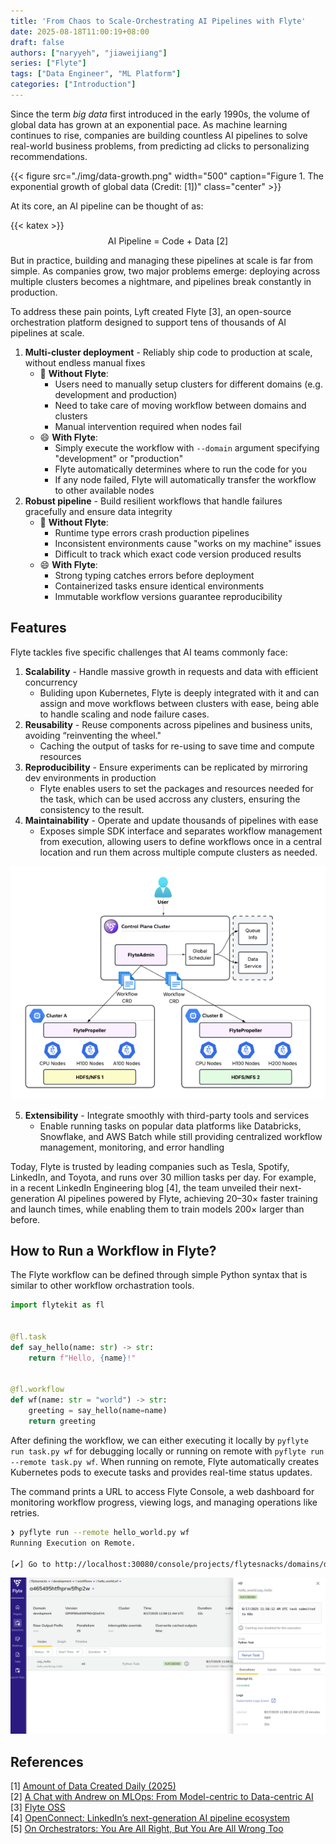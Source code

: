 ```yaml
---
title: 'From Chaos to Scale-Orchestrating AI Pipelines with Flyte'
date: 2025-08-18T11:00:19+08:00
draft: false
authors: ["naryyeh", "jiaweijiang"]
series: ["Flyte"]
tags: ["Data Engineer", "ML Platform"]
categories: ["Introduction"]
---
```


Since the term *big data* first introduced in the early 1990s, the volume of global data has grown at an exponential pace. As machine learning continues to rise, companies are building countless AI pipelines to solve real-world business problems, from predicting ad clicks to personalizing recommendations.


{{< figure src="./img/data-growth.png" width="500" caption="Figure 1. The exponential growth of global data (Credit: [1])" class="center" >}} 

At its core, an AI pipeline can be thought of as:

{{< katex >}}
$$
\text{AI Pipeline = Code + Data [2]}
$$


But in practice, building and managing these pipelines at scale is far from simple. As
companies grow, two major problems emerge: deploying across multiple clusters becomes a
nightmare, and pipelines break constantly in production.

To address these pain points, Lyft created Flyte [3], an open-source orchestration
platform designed to support tens of thousands of AI pipelines at scale.

1. **Multi-cluster deployment** - Reliably ship code to production at scale, without endless manual fixes
    - 🤕 **Without Flyte**:
        - Users need to manually setup clusters for different domains (e.g. development and production)
        - Need to take care of moving workflow between domains and clusters
        - Manual intervention required when nodes fail
    - 😄 **With Flyte**:
        - Simply execute the workflow with `--domain` argument specifying "development" or "production"
        - Flyte automatically determines where to run the code for you
        - If any node failed, Flyte will automatically transfer the workflow to other available nodes
2. **Robust pipeline** - Build resilient workflows that handle failures gracefully and ensure data integrity
    - 🤕 **Without Flyte**: 
        - Runtime type errors crash production pipelines
        - Inconsistent environments cause "works on my machine" issues
        - Difficult to track which exact code version produced results
    - 😄 **With Flyte**: 
        - Strong typing catches errors before deployment
        - Containerized tasks ensure identical environments
        - Immutable workflow versions guarantee reproducibility

## Features

Flyte tackles five specific challenges that AI teams commonly face:

1. **Scalability** - Handle massive growth in requests and data with efficient concurrency
    - Buliding upon Kubernetes, Flyte is deeply integrated with it and can assign and move
      workflows between clusters with ease, being able to handle scaling and node failure
      cases.
2. **Reusability** - Reuse components across pipelines and business units, avoiding “reinventing the wheel."
    - Caching the output of tasks for re-using to save time and compute resources
3. **Reproducibility** - Ensure experiments can be replicated by mirroring dev environments in production
    - Flyte enables users to set the packages and resources needed for the task, which can
      be used accross any clusters, ensuring the consistency to the result.
4. **Maintainability** - Operate and update thousands of pipelines with ease
    - Exposes simple SDK interface and separates workflow management from execution,
    allowing users to define workflows once in a central location and run them across
    multiple compute clusters as needed.

![multi-region routing](./img/multi_region-routing.png "Figure 2. Flyte multi-region routing setup (Credit: [4])") 

5. **Extensibility** - Integrate smoothly with third-party tools and services
    - Enable running tasks on popular data platforms like Databricks, Snowflake, and AWS
    Batch while still providing centralized workflow management, monitoring, and error
    handling

Today, Flyte is trusted by leading companies such as Tesla, Spotify, LinkedIn, and Toyota, and runs over 30 million tasks per day. For example, in a recent LinkedIn Engineering blog [4], the team unveiled their next-generation AI pipelines powered by Flyte, achieving 20–30× faster training and launch times, while enabling them to train models 200× larger than before.


## How to Run a Workflow in Flyte?

The Flyte workflow can be defined through simple Python syntax that is similar to other
workflow orchastration tools.

```python
import flytekit as fl


@fl.task
def say_hello(name: str) -> str:
    return f"Hello, {name}!"


@fl.workflow
def wf(name: str = "world") -> str:
    greeting = say_hello(name=name)
    return greeting
```


After defining the workflow, we can either executing it locally by `pyflyte run task.py
wf` for debugging locally or running on remote with `pyflyte run --remote task.py wf`.
When running on remote, Flyte automatically creates Kubernetes pods to execute tasks and
provides real-time status updates.

The command prints a URL to access Flyte Console, a web dashboard for monitoring workflow
progress, viewing logs, and managing operations like retries.

```sh
❯ pyflyte run --remote hello_world.py wf
Running Execution on Remote.

[✔] Go to http://localhost:30080/console/projects/flytesnacks/domains/development/executions/a465495htfhprw5fhp2w to see execution in the console.
```

![flyte-console](./img/flyte-console.png "Figure 3. Flyte console") 


## References
[1] [Amount of Data Created Daily (2025)](https://explodingtopics.com/blog/data-generated-per-day) <br>
[2] [A Chat with Andrew on MLOps: From Model-centric to Data-centric AI](https://www.youtube.com/watch?v=06-AZXmwHjo) <br>
[3] [Flyte OSS](https://www.union.ai/docs/v1/flyte/user-guide/) <br>
[4] [OpenConnect: LinkedIn’s next-generation AI pipeline ecosystem](https://www.linkedin.com/blog/engineering/infrastructure/openconnect-linkedins-next-generation-ai-pipeline-ecosystem) <br>
[5] [On Orchestrators: You Are All Right, But You Are All Wrong Too](https://dlthub.com/blog/on-orchestrators) <br>
